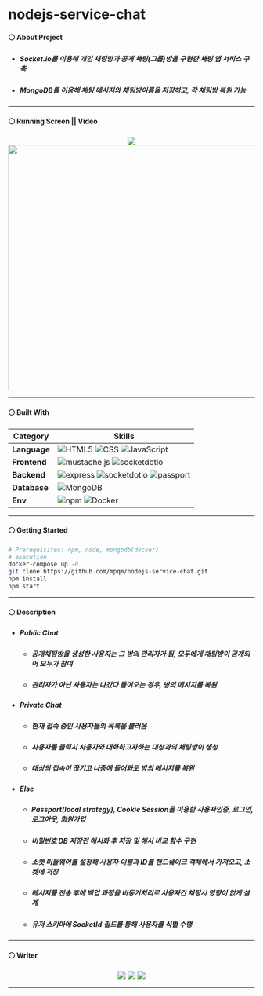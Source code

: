 # nodejs-service-chat
#### ⚪ About Project
* ##### Socket.io를 이용해 개인 채팅방과 공개 채팅(그룹)방을 구현한 채팅 앱 서비스 구축
* ##### MongoDB를 이용해 채팅 메시지와 채팅방이름을 저장하고, 각 채팅방 복원 가능

- - -

#### ⚪ Running Screen || Video
<p align ="center">
  <a href="https://www.youtube.com/watch?v=LVwr8A8msis"><img src ="https://img.shields.io/badge/youtube-FF0000.svg?&style=for-the-badge&logo=youtube&logoColor=white"/></a>
  </br>
  <img width="900" height="500" src="./docs/img/메인 이미지1.png">
</p>

- - -

#### ⚪ Built With

| **Category** |**Skills**| 
|-------------|---------|
|**Language**| ![HTML5](https://img.shields.io/badge/html-E34F26?style=for-the-badge&logo=html5&logoColor=white) ![CSS](https://img.shields.io/badge/css-1572B6?style=for-the-badge&logo=css3&logoColor=white) ![JavaScript](https://img.shields.io/badge/javascript-F7DF1E?style=for-the-badge&logo=javascript&logoColor=white) |
|**Frontend**| ![mustache.js](https://img.shields.io/badge/mustache.js-3776AB?style=for-the-badge&logo=mustache.js&logoColor=white) ![socketdotio](https://img.shields.io/badge/socket.io-010101?style=for-the-badge&logo=socketdotio&logoColor=white) |
|**Backend**| ![express](https://img.shields.io/badge/express-000000?style=for-the-badge&logo=express&logoColor=white) ![socketdotio](https://img.shields.io/badge/socket.io-010101?style=for-the-badge&logo=socketdotio&logoColor=white) ![passport](https://img.shields.io/badge/passport-34E27A?style=for-the-badge&logo=passport&logoColor=white)|
| **Database**| ![MongoDB](https://img.shields.io/badge/mongodb-47A248?style=for-the-badge&logo=mongodb&logoColor=white)|
| **Env**|![npm](https://img.shields.io/badge/npm-D24939?style=for-the-badge&logo=npm&logoColor=white) ![Docker](https://img.shields.io/badge/docker-2496ED?style=for-the-badge&logo=docker&logoColor=white) 

- - -

#### ⚪ Getting Started
```bash
# Prerequisites: npm, node, mongodb(docker)
# execution
docker-compose up -d
git clone https://github.com/mpqm/nodejs-service-chat.git
npm install
npm start
```

- - -

#### ⚪ Description 
* ##### Public Chat
   * ##### 공개채팅방을 생성한 사용자는 그 방의 관리자가 됨, 모두에게 채팅방이 공개되어 모두가 참여
   * ##### 관리자가 아닌 사용자는 나갔다 들어오는 경우, 방의 메시지를 복원
* ##### Private Chat
   * ##### 현재 접속 중인 사용자들의 목록을 불러옴
   * ##### 사용자를 클릭시 사용자와 대화하고자하는 대상과의 채팅방이 생성
   * ##### 대상의 접속이 끊기고 나중에 들어와도 방의 메시지를 복원 
* ##### Else
    * ##### Passport(local strategy), Cookie Session을 이용한 사용자인증, 로그인, 로그아웃, 회원가입
    * ##### 비밀번호 DB 저장전 해시화 후 저장 및 해시 비교 함수 구현
    * ##### 소켓 미들웨어를 설정해 사용자 이름과 ID를 핸드쉐이크 객체에서 가져오고, 소켓에 저장
    * ##### 메시지를 전송 후에 벡업 과정을 비동기처리로 사용자간 채팅시 영향이 없게 설계
    * ##### 유저 스키마에 SocketId 필드를 통해 사용자를 식별 수행

- - -

#### ⚪ Writer
<p align ="center">
  <img src ="https://img.shields.io/badge/gmail-EA4335.svg?&style=for-the-badge&logo=gmail&logoColor=white"/></a> <a href = "https://github.com/MpqM"><img src ="https://img.shields.io/badge/GitHub-181717.svg?&style=for-the-badge&logo=GitHub&logoColor=white"/></a> <a href = "https://MpqM.tistory.com/"> <img src ="https://img.shields.io/badge/tistory-000000.svg?&style=for-the-badge&logo=Tistory&logoColor=white"/></a>
</p>

- - -

